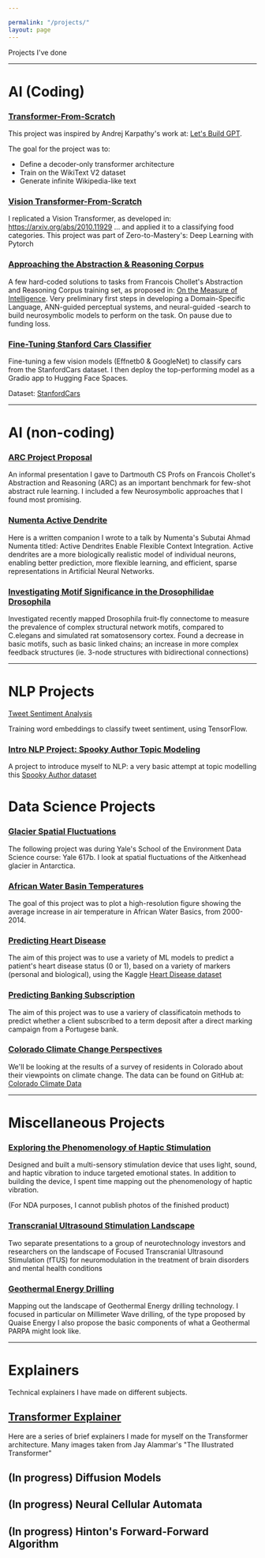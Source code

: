 ```yaml
---

permalink: "/projects/"
layout: page
---
```

Projects I've done 

--------

# AI (Coding)
### [Transformer-From-Scratch ](https://github.com/bigtimecodersean/Transformer_From_Scratch)

This project was inspired by Andrej Karpathy's work at: [Let's Build GPT](https://www.youtube.com/watch?v=kCc8FmEb1nY). 

The goal for the project was to:
- Define a decoder-only transformer architecture
- Train on the WikiText V2 dataset
- Generate infinite Wikipedia-like text

### [Vision Transformer-From-Scratch](https://github.com/bigtimecodersean/Vision_Transformer_Replication)

I replicated a Vision Transformer, as developed in: https://arxiv.org/abs/2010.11929 ... and applied it to a classifying food categories. This project was part of Zero-to-Mastery's: Deep Learning with Pytorch

### [Approaching the Abstraction & Reasoning Corpus](https://github.com/bigtimecodersean/Approaching_ARC/blob/main/ARC_Hard_Coded_Sols.ipynb)

A few hard-coded solutions to tasks from Francois Chollet's Abstraction and Reasoning Corpus training set, as proposed in: [On the Measure of Intelligence](https://arxiv.org/abs/1911.01547). Very preliminary first steps in developing a Domain-Specific Language, ANN-guided perceptual systems, and neural-guided -search to build neurosymbolic models to perform on the task. On pause due to funding loss. 

### [Fine-Tuning Stanford Cars Classifier](https://github.com/bigtimecodersean/Fine_Tuning_Stanford_Cars_Classification)

Fine-tuning a few vision models (Effnetb0 & GoogleNet) to classify cars from the StanfordCars dataset. I then deploy the top-performing model as a Gradio app to Hugging Face Spaces.

Dataset: [StanfordCars](https://pytorch.org/vision/stable/generated/torchvision.datasets.StanfordCars.html#torchvision.datasets.StanfordCars)

----------

# AI (non-coding) 

### [ARC Project Proposal](https://docs.google.com/presentation/d/e/2PACX-1vQKjp7qxEyEPtcXp_PfDWNd3k7BnpISSyDA-DcY-CRSkvCWXVOtR27OIqLkreRNsCXxCk8h9LpPAWIk/pub?start=false&loop=false&delayms=3000) 

An informal presentation I gave to Dartmouth CS Profs on Francois Chollet's Abstraction and Reasoning (ARC) as an important benchmark for few-shot abstract rule learning. I included a few Neurosymbolic approaches that I found most promising.  

### [Numenta Active Dendrite](https://5744f6c2-4ed8-4ec0-a6a4-51909cc8f220.filesusr.com/ugd/e97160_d98a19334c954743adf683cb1df2b919.pdf)

Here is a written companion I wrote to a talk by Numenta's Subutai Ahmad Numenta titled: Active Dendrites Enable Flexible Context Integration. Active dendrites are a more biologically realistic model of individual neurons, enabling better prediction, more flexible learning, and efficient, sparse representations in Artificial Neural Networks.  

### [Investigating Motif Significance in the Drosophilidae Drosophila](https://5744f6c2-4ed8-4ec0-a6a4-51909cc8f220.filesusr.com/ugd/e97160_dcc99d36de424a1fbed10f7f4e635463.pdf)

Investigated recently mapped Drosophila fruit-fly connectome to measure the prevalence of complex structural network motifs, compared to C.elegans and simulated rat somatosensory cortex. Found a decrease in basic motifs, such as basic linked chains; an increase in more complex feedback structures (ie. 3-node structures with bidirectional connections) 

----------

# NLP Projects

[Tweet Sentiment Analysis](https://github.com/bigtimecodersean/Tweet_Sentiment_Analysis/blob/main/README.md)

Training word embeddings to classify tweet sentiment, using TensorFlow.

### [Intro NLP Project: Spooky Author Topic Modeling](https://github.com/bigtimecodersean/Intro_NLP_Author_Topic_Modeling)

A project to introduce myself to NLP: a very basic attempt at topic modelling this [Spooky Author dataset](https://www.kaggle.com/c/spooky-author-identification)

# Data Science Projects

### [Glacier Spatial Fluctuations](https://github.com/bigtimecodersean/Glacier_Spatial_Fluctuations)

The following project was during Yale's School of the Environment Data Science course: Yale 617b. I look at spatial fluctuations of the Aitkenhead glacier in Antarctica.

### [African Water Basin Temperatures](https://github.com/bigtimecodersean/African_Water_Basin_Temperatures)

The goal of this project was to plot a high-resolution figure showing the average increase in air temperature in African Water Basics, from 2000-2014.

### [Predicting Heart Disease](https://github.com/bigtimecodersean/Key_Indicators_of_Heart_Disease)

The aim of this project was to use a variety of ML models to predict a patient's heart disease status (0 or 1), based on a variety of markers (personal and biological), using the Kaggle [Heart Disease dataset](https://www.kaggle.com/datasets/kamilpytlak/personal-key-indicators-of-heart-disease)

### [Predicting Banking Subscription](https://github.com/bigtimecodersean/Banking_Subscription_Prediction)

The aim of this project was to use a variery of classificatoin methods to predict whether a client subscribed to a term deposit after a direct marking campaign from a Portugese bank.

### [Colorado Climate Change Perspectives](https://github.com/bigtimecodersean/Colorado-Climate-Change-Perspectives)

We'll be looking at the results of a survey of residents in Colorado about their viewpoints on climate change. 
The data can be found on GitHub at: [Colorado Climate Data]('https://raw.githubusercontent.com/envirodatascience/ENVS-617-Class-Data/main/CO_climate_change_views.csv')

-----------

# Miscellaneous Projects

### [Exploring the Phenomenology of Haptic Stimulation](https://www.youtube.com/watch?v=ga88RGOzJwk) 

Designed and built a multi-sensory stimulation device that uses light, sound, and haptic vibration to induce targeted emotional states. In addition to building the device, I spent time mapping out the phenomenology of haptic vibration.

(For NDA purposes, I cannot publish photos of the finished product)


### [Transcranial Ultrasound Stimulation Landscape](https://5744f6c2-4ed8-4ec0-a6a4-51909cc8f220.filesusr.com/ugd/e97160_c793c5047dbe41dd81a33ba53468d0bf.pdf)

Two separate presentations to a group of neurotechnology investors and researchers on the landscape of Focused Transcranial Ultrasound Stimulation (fTUS) for neuromodulation in the treatment of brain disorders and mental health conditions


### [Geothermal Energy Drilling](https://5744f6c2-4ed8-4ec0-a6a4-51909cc8f220.filesusr.com/ugd/e97160_0f790d08b3854e9ba95aa4fb85f51c48.pdf) 

Mapping out the landscape of Geothermal Energy drilling technology. I focused in particular on Millimeter Wave drilling, of the type proposed by Quaise Energy I also propose the basic components of what a Geothermal PARPA might look like.

---------

# Explainers
Technical explainers I have made on different subjects. 

## [Transformer Explainer](https://gabby-foxtrot-8e2.notion.site/Transformers-1066353a15494d8f82b677e226e777e0)
Here are a series of brief explainers I made for myself on the Transformer architecture. Many images taken from Jay Alammar's "The Illustrated Transformer"

## (In progress) Diffusion Models

## (In progress) Neural Cellular Automata

## (In progress) Hinton's Forward-Forward Algorithm







